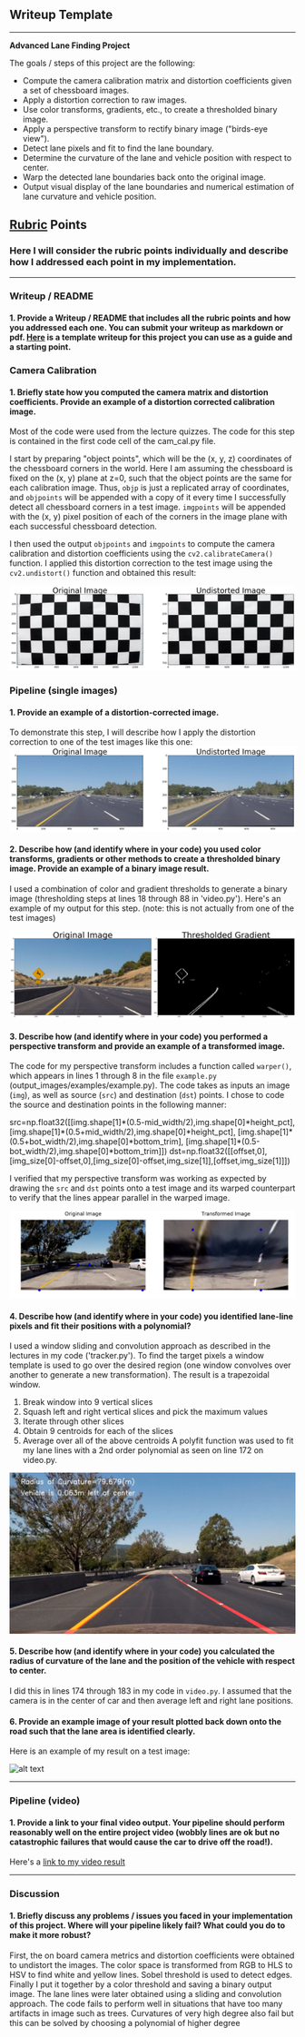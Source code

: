## Writeup Template
---

**Advanced Lane Finding Project**

The goals / steps of this project are the following:

* Compute the camera calibration matrix and distortion coefficients given a set of chessboard images.
* Apply a distortion correction to raw images.
* Use color transforms, gradients, etc., to create a thresholded binary image.
* Apply a perspective transform to rectify binary image ("birds-eye view").
* Detect lane pixels and fit to find the lane boundary.
* Determine the curvature of the lane and vehicle position with respect to center.
* Warp the detected lane boundaries back onto the original image.
* Output visual display of the lane boundaries and numerical estimation of lane curvature and vehicle position.

[//]: # (Image References)

[image1]: ./examples/undistort_output.png "Undistorted"
[image2]: ./test_images/test1.jpg "Road Transformed"
[image3]: ./examples/binary_combo_example.jpg "Binary Example"
[image4]: ./examples/warped_straight_lines.jpg "Warp Example"
[image5]: ./examples/color_fit_lines.jpg "Fit Visual"
[image6]: ./examples/example_output.jpg "Output"
[video1]: ./project_video.mp4 "Video"

## [Rubric](https://review.udacity.com/#!/rubrics/571/view) Points

### Here I will consider the rubric points individually and describe how I addressed each point in my implementation.  

---

### Writeup / README

#### 1. Provide a Writeup / README that includes all the rubric points and how you addressed each one.  You can submit your writeup as markdown or pdf.  [Here](https://github.com/udacity/CarND-Advanced-Lane-Lines/blob/master/writeup_template.md) is a template writeup for this project you can use as a guide and a starting point.

### Camera Calibration

#### 1. Briefly state how you computed the camera matrix and distortion coefficients. Provide an example of a distortion corrected calibration image.

Most of the code were used from the lecture quizzes. The code for this step is contained in the first code cell of the cam_cal.py file.  

I start by preparing "object points", which will be the (x, y, z) coordinates of the chessboard corners in the world. Here I am assuming the chessboard is fixed on the (x, y) plane at z=0, such that the object points are the same for each calibration image.  Thus, `objp` is just a replicated array of coordinates, and `objpoints` will be appended with a copy of it every time I successfully detect all chessboard corners in a test image.  `imgpoints` will be appended with the (x, y) pixel position of each of the corners in the image plane with each successful chessboard detection.  

I then used the output `objpoints` and `imgpoints` to compute the camera calibration and distortion coefficients using the `cv2.calibrateCamera()` function.  I applied this distortion correction to the test image using the `cv2.undistort()` function and obtained this result:

![alt text](writeup_images/undistortion.jpg)

### Pipeline (single images)

#### 1. Provide an example of a distortion-corrected image.

To demonstrate this step, I will describe how I apply the distortion correction to one of the test images like this one:
![alt text](writeup_images/undistort_image.jpg)

#### 2. Describe how (and identify where in your code) you used color transforms, gradients or other methods to create a thresholded binary image.  Provide an example of a binary image result.

I used a combination of color and gradient thresholds to generate a binary image (thresholding steps at lines 18 through 88 in 'video.py').  Here's an example of my output for this step.  (note: this is not actually from one of the test images)

![alt text](writeup_images/sobel_thresh.jpg)

#### 3. Describe how (and identify where in your code) you performed a perspective transform and provide an example of a transformed image.

The code for my perspective transform includes a function called `warper()`, which appears in lines 1 through 8 in the file `example.py` (output_images/examples/example.py).  The code takes as inputs an image (`img`), as well as source (`src`) and destination (`dst`) points.  I chose to code the source and destination points in the following manner:

src=np.float32([[img.shape[1]\*(0.5-mid_width/2),img.shape[0]\*height_pct],
                 [img.shape[1]\*(0.5+mid_width/2),img.shape[0]\*height_pct],
                 [img.shape[1]\*(0.5+bot_width/2),img.shape[0]\*bottom_trim],
                 [img.shape[1]\*(0.5-bot_width/2),img.shape[0]\*bottom_trim]])
dst=np.float32([[offset,0],[img_size[0]-offset,0],[img_size[0]-offset,img_size[1]],[offset,img_size[1]]])

I verified that my perspective transform was working as expected by drawing the `src` and `dst` points onto a test image and its warped counterpart to verify that the lines appear parallel in the warped image.

![alt text](writeup_images/perspective.jpg)

#### 4. Describe how (and identify where in your code) you identified lane-line pixels and fit their positions with a polynomial?
I used a window sliding and convolution approach as described in the lectures in my code ('tracker.py'). To find the target pixels a window template is used to go over the desired region (one window convolves over another to generate a new transformation). The result is a trapezoidal window.
1. Break window into 9 vertical slices
2. Squash left and right vertical slices and pick the maximum values
3. Iterate through other slices
4. Obtain 9 centroids for each of the slices
5. Average over all of the above centroids
A polyfit function was used to  fit my lane lines with a 2nd order polynomial as seen on line 172 on video.py.

![alt text](writeup_images/tracked5.jpg)

#### 5. Describe how (and identify where in your code) you calculated the radius of curvature of the lane and the position of the vehicle with respect to center.

I did this in lines 174 through 183 in my code in `video.py`. I assumed that the camera is in the center of car and then average left and right lane positions.

#### 6. Provide an example image of your result plotted back down onto the road such that the lane area is identified clearly.

Here is an example of my result on a test image:

![alt text](writeup_images/filledpoly.jpg)

---

### Pipeline (video)

#### 1. Provide a link to your final video output.  Your pipeline should perform reasonably well on the entire project video (wobbly lines are ok but no catastrophic failures that would cause the car to drive off the road!).

Here's a [link to my video result](output_video.mp4)

---

### Discussion

#### 1. Briefly discuss any problems / issues you faced in your implementation of this project.  Where will your pipeline likely fail?  What could you do to make it more robust?

First, the on board camera metrics and distortion coefficients were obtained to undistort the images. The color space is transformed from RGB to HLS to HSV to find white and yellow lines. Sobel threshold is used to detect edges. Finally I put it together by a color threshold and saving a binary output image. The lane lines were later obtained using a sliding and convolution approach.
The code fails to perform well in situations that have too many artifacts in image such as trees. Curvatures of very high degree also fail but this can be solved by choosing a polynomial of higher degree
